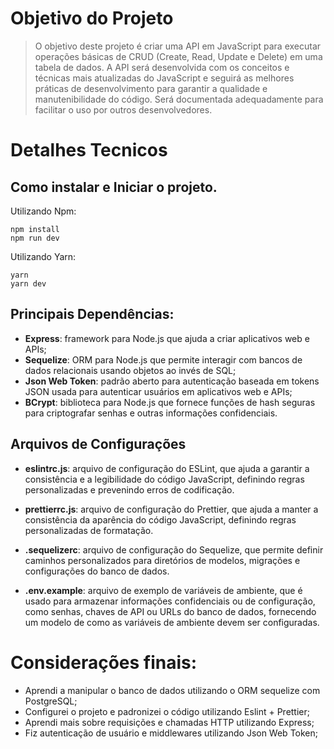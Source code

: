 # Objetivo do Projeto
> O objetivo deste projeto é criar uma API em JavaScript para executar operações básicas de CRUD (Create, Read, Update e Delete) em uma tabela de dados. A API será desenvolvida com os conceitos e técnicas mais atualizadas do JavaScript e seguirá as melhores práticas de desenvolvimento para garantir a qualidade e manutenibilidade do código. Será documentada adequadamente para facilitar o uso por outros desenvolvedores.

# Detalhes Tecnicos

## Como instalar e Iniciar o projeto.
Utilizando Npm:
```
npm install
npm run dev
```

Utilizando Yarn:
```
yarn
yarn dev
```

## Principais Dependências:
- **Express**: framework para Node.js que ajuda a criar aplicativos web e APIs;
- **Sequelize**: ORM para Node.js que permite interagir com bancos de dados relacionais usando objetos ao invés de SQL;
- **Json Web Token**: padrão aberto para autenticação baseada em tokens JSON usada para autenticar usuários em aplicativos web e APIs;
- **BCrypt**: biblioteca para Node.js que fornece funções de hash seguras para criptografar senhas e outras informações confidenciais.


## Arquivos de Configurações
- **eslintrc.js**: arquivo de configuração do ESLint, que ajuda a garantir a consistência e a legibilidade do código JavaScript, definindo regras personalizadas e prevenindo erros de codificação.

- **prettierrc.js**: arquivo de configuração do Prettier, que ajuda a manter a consistência da aparência do código JavaScript, definindo regras personalizadas de formatação.

- **.sequelizerc**: arquivo de configuração do Sequelize, que permite definir caminhos personalizados para diretórios de modelos, migrações e configurações do banco de dados.

- **.env.example**: arquivo de exemplo de variáveis de ambiente, que é usado para armazenar informações confidenciais ou de configuração, como senhas, chaves de API ou URLs do banco de dados, fornecendo um modelo de como as variáveis de ambiente devem ser configuradas.

# Considerações finais:
- Aprendi a manipular o banco de dados utilizando o ORM sequelize com PostgreSQL;
- Configurei o projeto e padronizei o código utilizando Eslint + Prettier;
- Aprendi mais sobre requisições e chamadas HTTP utilizando Express;
- Fiz autenticação de usuário e middlewares utilizando Json Web Token;
